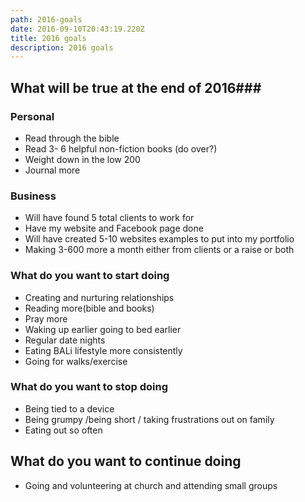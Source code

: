 ```yaml
---
path: 2016-goals
date: 2016-09-10T20:43:19.220Z
title: 2016 goals
description: 2016 goals
---
```









## What will be true at the end of 2016###



### Personal ###
* Read through the bible
* Read 3- 6 helpful non-fiction books (do over?)
* Weight down in the low 200
* Journal more

### Business ###
* Will have found 5 total clients to work for
* Have my website and Facebook page done 
* Will have created 5-10 websites examples to put into my portfolio
* Making 3-600 more a month either from clients or a raise or both 

### What do you want to start doing ###
* Creating and nurturing relationships 
* Reading more(bible and books)
* Pray more 
* Waking up earlier going to bed earlier
* Regular date nights
* Eating BALi lifestyle more consistently 
* Going for walks/exercise  

### What do you want to stop doing ###
* Being tied to a device 
* Being grumpy /being short / taking frustrations out on family 
* Eating out so often

## What do you want to continue doing ###
* Going and volunteering at church and attending small groups
